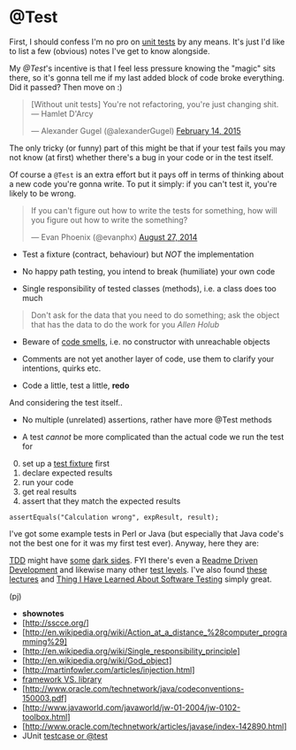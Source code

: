@Test
=====

First, I should confess I'm no
pro on [unit tests](http://www.ibm.com/developerworks/library/j-test/j-test-pdf.pdf)
by any means.
It's just I'd like to list
a few (obvious) notes I've get
to know alongside.

My *@Test*'s incentive is that
I feel less pressure knowing
the "magic" sits there, so
it's gonna tell me if my last added
block of code broke everything.
Did it passed? Then move on :)

<blockquote class="twitter-tweet" lang="en"><p lang="en" dir="ltr">[Without unit tests] You&#39;re not refactoring, you&#39;re just changing shit. — Hamlet D&#39;Arcy</p>&mdash; Alexander Gugel (@alexanderGugel) <a href="https://twitter.com/alexanderGugel/status/566656504422752257">February 14, 2015</a></blockquote>
<script async src="//platform.twitter.com/widgets.js" charset="utf-8"></script>

The only tricky (or funny)
part of this might be that
if your test fails you may
not know (at first) whether
there's a bug in your code
or in the test itself.

Of course a `@Test` is an extra effort
but it pays off in terms of thinking
about a new code you're gonna write.
To put it simply: if you can't test it,
you're likely to be wrong.

<blockquote class="twitter-tweet" lang="en"><p lang="en" dir="ltr">If you can&#39;t figure out how to write the tests for something, how will you figure out how to write the something?</p>&mdash; Evan Phoenix (@evanphx) <a href="https://twitter.com/evanphx/status/504735308932333568">August 27, 2014</a></blockquote>
<script async src="//platform.twitter.com/widgets.js" charset="utf-8"></script>

- Test a fixture (contract, behaviour)
but *NOT* the implementation

- No happy path testing, you intend
to break (humiliate) your own code

- Single responsibility of tested classes
(methods), i.e. a class does too much

> Don't ask for the data that you need to do something;
> ask the object that has the data to do the work for you
> *Allen Holub*

- Beware of [code smells](http://c2.com/cgi/wiki?CodeSmell),
i.e. no constructor with unreachable objects

- Comments are not yet another layer of code,
use them to clarify your intentions, quirks etc.

- Code a little, test a little, **redo**

And considering the test itself..

- No multiple (unrelated) assertions,
rather have more @Test methods

- A test *cannot* be more complicated than
the actual code we run the test for 

0. set up a [test fixture](https://github.com/junit-team/junit/wiki/Test-fixtures) first 
1. declare expected results
2. run your code
3. get real results
4. assert that they match the expected results

`assertEquals("Calculation wrong", expResult, result);`

I've got some example tests in Perl or Java
(but especially that Java code's not the best one
for it was my first test ever). Anyway,
here they are:

<script src="https://gist.github.com/paveljurca/57deec705e09ac4070fc.js"></script>

[TDD](http://martinfowler.com/bliki/TestDrivenDevelopment.html) might have
[some](http://david.heinemeierhansson.com/2014/tdd-is-dead-long-live-testing.html)
[dark sides](http://www.rbcs-us.com/documents/Why-Most-Unit-Testing-is-Waste.pdf).
FYI there's even a [Readme Driven Development](http://tom.preston-werner.com/2010/08/23/readme-driven-development.html)
and likewise many other [test levels](https://en.wikipedia.org/wiki/Software_testing#Testing_levels).
I've also found [these lectures](http://d3s.mff.cuni.cz/teaching/programming_practices/lecture12.html)
and [Thing I Have Learned About Software Testing](http://qntm.org/test)
simply great.

(pj)

* __shownotes__
* [http://sscce.org/]
* [http://en.wikipedia.org/wiki/Action_at_a_distance_%28computer_programming%29]
* [http://en.wikipedia.org/wiki/Single_responsibility_principle]
* [http://en.wikipedia.org/wiki/God_object]
* [http://martinfowler.com/articles/injection.html]
* [framework VS. library](http://stackoverflow.com/questions/148747/what-is-the-difference-between-a-framework-and-a-library/148788#148788)
* [http://www.oracle.com/technetwork/java/codeconventions-150003.pdf]
* [http://www.javaworld.com/javaworld/jw-01-2004/jw-0102-toolbox.html]
* [http://www.oracle.com/technetwork/articles/javase/index-142890.html]
* JUnit [testcase or @test](http://stackoverflow.com/questions/2635839/junit-confusion-use-extend-testcase-or-test)

